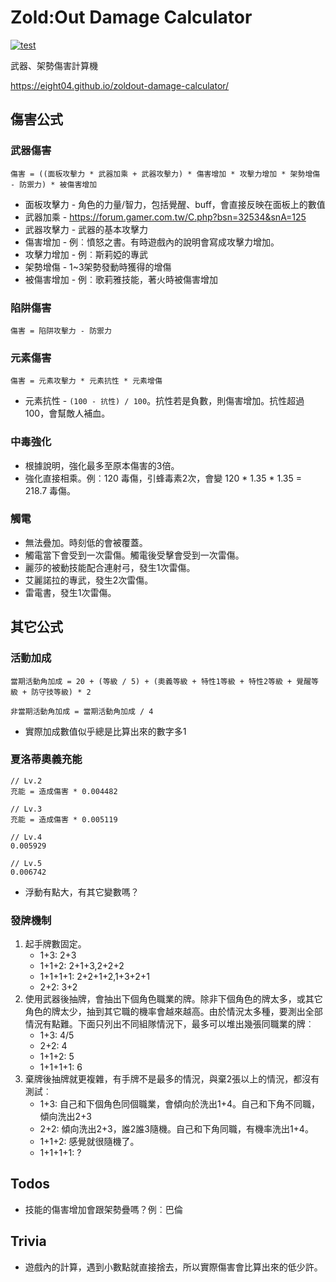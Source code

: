 Zold:Out Damage Calculator
==========================

[![test](https://github.com/eight04/zoldout-damage-calculator/actions/workflows/test.yml/badge.svg)](https://github.com/eight04/zoldout-damage-calculator/actions/workflows/test.yml)

武器、架勢傷害計算機

https://eight04.github.io/zoldout-damage-calculator/

傷害公式
--------

### 武器傷害

```
傷害 = ((面板攻擊力 * 武器加乘 + 武器攻擊力) * 傷害增加 * 攻擊力增加 * 架勢增傷 - 防禦力) * 被傷害增加
```

* 面板攻擊力 - 角色的力量/智力，包括覺醒、buff，會直接反映在面板上的數值
* 武器加乘 - https://forum.gamer.com.tw/C.php?bsn=32534&snA=125
* 武器攻擊力 - 武器的基本攻擊力
* 傷害增加 - 例︰憤怒之書。有時遊戲內的說明會寫成攻擊力增加。
* 攻擊力增加 - 例︰斯莉婭的專武
* 架勢增傷 - 1~3架勢發動時獲得的增傷
* 被傷害增加 - 例︰歌莉雅技能，著火時被傷害增加

### 陷阱傷害

```
傷害 = 陷阱攻擊力 - 防禦力
```

### 元素傷害

```
傷害 = 元素攻擊力 * 元素抗性 * 元素增傷
```

* 元素抗性 - `(100 - 抗性) / 100`。抗性若是負數，則傷害增加。抗性超過 100，會幫敵人補血。

### 中毒強化

* 根據說明，強化最多至原本傷害的3倍。
* 強化直接相乘。例︰120 毒傷，引蜂毒素2次，會變 120 * 1.35 * 1.35 = 218.7 毒傷。

### 觸電

* 無法疊加。時刻低的會被覆蓋。
* 觸電當下會受到一次雷傷。觸電後受擊會受到一次雷傷。
* 麗莎的被動技能配合連射弓，發生1次雷傷。
* 艾麗諾拉的專武，發生2次雷傷。
* 雷電書，發生1次雷傷。

其它公式
--------

### 活動加成

```
當期活動角加成 = 20 + (等級 / 5) + (奧義等級 + 特性1等級 + 特性2等級 + 覺醒等級 + 防守技等級) * 2

非當期活動角加成 = 當期活動角加成 / 4
```

* 實際加成數值似乎總是比算出來的數字多1

### 夏洛蒂奧義充能

```
// Lv.2
充能 = 造成傷害 * 0.004482

// Lv.3
充能 = 造成傷害 * 0.005119

// Lv.4
0.005929

// Lv.5
0.006742
```

* 浮動有點大，有其它變數嗎？

### 發牌機制

1. 起手牌數固定。
   - 1+3: 2+3
   - 1+1+2: 2+1+3,2+2+2
   - 1+1+1+1: 2+2+1+2,1+3+2+1
   - 2+2: 3+2
2. 使用武器後抽牌，會抽出下個角色職業的牌。除非下個角色的牌太多，或其它角色的牌太少，抽到其它職的機率會越來越高。由於情況太多種，要測出全部情況有點難。下面只列出不同組隊情況下，最多可以堆出幾張同職業的牌︰
   - 1+3: 4/5
   - 2+2: 4
   - 1+1+2: 5
   - 1+1+1+1: 6
3. 棄牌後抽牌就更複雜，有手牌不是最多的情況，與棄2張以上的情況，都沒有測試︰
   - 1+3: 自己和下個角色同個職業，會傾向於洗出1+4。自己和下角不同職，傾向洗出2+3
   - 2+2: 傾向洗出2+3，誰2誰3隨機。自己和下角同職，有機率洗出1+4。
   - 1+1+2: 感覺就很隨機了。
   - 1+1+1+1: ?

Todos
-----

* 技能的傷害增加會跟架勢疊嗎？例︰巴倫

Trivia
------

* 遊戲內的計算，遇到小數點就直接捨去，所以實際傷害會比算出來的低少許。

